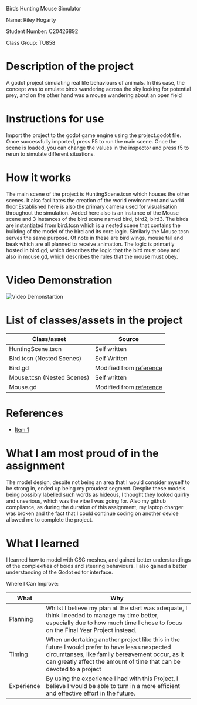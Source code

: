 Birds Hunting Mouse Simulator

Name: Riley Hogarty

Student Number: C20426892

Class Group: TU858

# Description of the project
A godot project simulating real life behaviours of animals. In this case, the concept was to emulate birds wandering across the sky looking for potential prey, and on the other hand was a mouse wandering about an open field 

# Instructions for use
Import the project to the godot game engine using the project.godot file. Once successfully imported, press F5 to run the main scene. Once the scene is loaded, you can change the values in the inspector and press f5 to rerun to simulate different situations.

# How it works
The main scene of the project is HuntingScene.tcsn which houses the other scenes. It also facilitates the creation of the world environment and world floor.Established here is also the primary camera used for visualisation throughout the simulation. Added here also is an instance of the Mouse scene and 3 instances of the bird scene named bird, bird2, bird3. The birds are instantiated from bird.tcsn which is a nested scene that contains the building of the model of the bird and its core logic. Similarly the Mouse.tcsn serves the same purpose. Of note in these are bird wings, mouse tail and beak which are all planned to receive animation. The logic is primarily hosted in bird.gd, which describes the logic that the bird must obey and also in mouse.gd, which describes the rules that the mouse must obey. 

# Video Demonstration
![Video Demonstartion](https://youtu.be/c4k3RD8rtWg)

# List of classes/assets in the project

| Class/asset | Source |
|-----------|-----------|
| HuntingScene.tscn | Self written |
| Bird.tcsn (Nested Scenes) | Self Written |
| Bird.gd | Modified from [reference](https://github.com/skooter500/miniature-rotary-phone) |
| Mouse.tcsn (Nested Scenes) | Self written |
| Mouse.gd | Modified from [reference](https://github.com/skooter500/miniature-rotary-phone) |


# References
* [Item 1](https://github.com/skooter500/miniature-rotary-phone)

# What I am most proud of in the assignment
The model design, despite not being an area that I would consider myself to be strong in, ended up being my proudest segment. Despite these models being possibly labelled such words as hideous, I thought they looked quirky and unserious, which was the vibe I was going for. Also my github compliance, as during the duration of this assignment, my laptop charger was broken and the fact that I could continue coding on another device allowed me to complete the project.

# What I learned
I learned how to model with CSG meshes, and gained better understandings of the complexities of boids and steering behaviours. I also gained a better understanding of the Godot editor interface.


Where I Can Improve:

| What | Why |
|-----------|-----------|
|Planning| Whilst I believe my plan at the start was adequate, I think I needed to manage my time better, especially due to how much time I chose to focus on the Final Year Project instead. |
|Timing | When undertaking another project like this in the future I would prefer to have less unexpected circumtanses, like family bereavement occur, as it can greatly affect the amount of time that can be devoted to a project|
|Experience | By using the experience I had with this Project, I believe I would be able to turn in a more efficient and effective effort in the future. |

